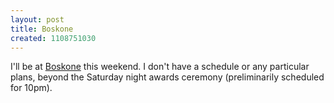 ```yaml
---
layout: post
title: Boskone
created: 1108751030
---
```

I'll be at [Boskone](http://www.nesfa.org/boskone/) this weekend.  I don't have a schedule or any particular plans, beyond the Saturday night awards ceremony (preliminarily scheduled for 10pm).
